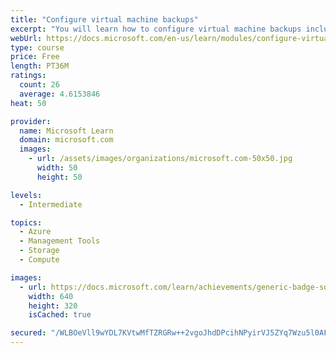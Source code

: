 ```yaml
---
title: "Configure virtual machine backups"
excerpt: "You will learn how to configure virtual machine backups including restore operations."
webUrl: https://docs.microsoft.com/en-us/learn/modules/configure-virtual-machine-backups/
type: course
price: Free
length: PT36M
ratings:
  count: 26
  average: 4.6153846
heat: 50

provider:
  name: Microsoft Learn
  domain: microsoft.com
  images:
    - url: /assets/images/organizations/microsoft.com-50x50.jpg
      width: 50
      height: 50

levels:
  - Intermediate

topics:
  - Azure
  - Management Tools
  - Storage
  - Compute

images:
  - url: https://docs.microsoft.com/learn/achievements/generic-badge-social.png
    width: 640
    height: 320
    isCached: true

secured: "/WLBOeVll9wYDL7KVtwMfTZRGRw++2vgoJhdDPcihNPyirVJ5ZYq7Wzu5l0AFDzqrtZTtInYphpsFplozqkxe4tW9b+Fqg7MhutFV3OgIMgpql8QeCywSaj2SYU8aApwz/0j03iPvxj0etPqKmDw8q0O2vO0JYzYLEJXFxVe8dv34k1KvVGS3e9gcyPG4vz+FiWp843Lw7gWuy9SoJP4wnbQ2+N6EcKqvPyC+rMlzzqA7WwHK2aFvrdFmkWpMmqpsyUboR66QC8DazRMJ+jYAj5xTk43bjzRJ75MrD+ZKSicRKFv06Q57nDQF9HrnuPZMDIiVfbVsgJrzYp/MMAZMLGmud3b7aLvtbyjn5HtpOW0tGTg/2HtD/gkTPTyWGcQkCuiH0hBRwpTnPlkTiyr8yJLaoZEy9gnNKnvIJaCzuc=;zgY2oTJ3sXxo/y+WjBeLtA=="
---
```


